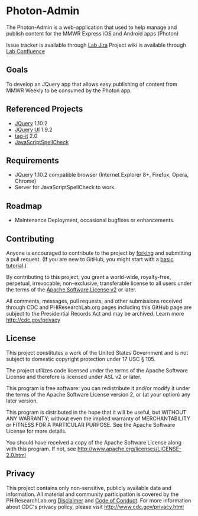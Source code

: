 Photon-Admin
============

The Photon-Admin is a web-application that used to help manage and publish content for the MMWR Express iOS and Android apps (Photon)

Issue tracker is available through [Lab Jira](http://code.phiresearchlab.org/jira/browse/PHOT)
Project wiki is available through [Lab Confluence](http://code.phiresearchlab.org/confluence/pages/viewpage.action?pageId=8945672)

## Goals
To develop an JQuery app that allows easy publishing of content from MMWR Weekly to be consumed by the Photon app.

## Referenced Projects
* [JQuery](http://jquery.com/) 1.10.2 
* [JQuery UI](http://jqueryui.com/) 1.9.2
* [tag-it](http://aehlke.github.io/tag-it/) 2.0
* [JavaScriptSpellCheck](http://javascriptspellcheck.com)

## Requirements
* JQuery 1.10.2 compatible browser (Internet Explorer 8+, Firefox, Opera, Chrome)
* Server for JavaScriptSpellCheck to work.

## Roadmap
* Maintenance Deployment, occasional bugfixes or enhancements.

## Contributing
Anyone is encouraged to contribute to the project by [forking](https://help.github.com/articles/fork-a-repo) and submitting a pull request. (If you are new to GitHub, you might start with a [basic tutorial](https://help.github.com/articles/set-up-git).) 

By contributing to this project, you grant a world-wide, royalty-free, perpetual, irrevocable, non-exclusive, transferable license to all users under the terms of the [Apache Software License v2](http://www.apache.org/licenses/LICENSE-2.0.html) or later.

All comments, messages, pull requests, and other submissions received through CDC and PHIResearchLab.org pages including this GitHub page are subject to the Presidential Records Act and may be archived. Learn more http://cdc.gov/privacy

## License

This project constitutes a work of the United States Government and is not subject to domestic copyright protection under 17 USC § 105.

The project utilizes code licensed under the terms of the Apache Software License and therefore is licensed under ASL v2 or later.

This program is free software: you can redistribute it and/or modify it under the terms of the Apache Software License version 2, or (at your option) any later version.

This program is distributed in the hope that it will be useful, but WITHOUT ANY WARRANTY; without even the implied warranty of MERCHANTABILITY or FITNESS FOR A PARTICULAR PURPOSE. See the Apache Software License for more details.

You should have received a copy of the Apache Software License along with this program. If not, see http://www.apache.org/licenses/LICENSE-2.0.html

## Privacy

This project contains only non-sensitive, publicly available data and information. All material and community participation is covered by the PHIResearchLab.org [Disclaimer](http://www.phiresearchlab.org/index.php?option=com_content&view=article&id=26&Itemid=15) and [Code of Conduct](http://www.phiresearchlab.org/index.php?option=com_content&view=article&id=27&Itemid=19). For more information about CDC's privacy policy, please visit http://www.cdc.gov/privacy.html
